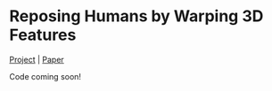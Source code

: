 # Reposing Humans by Warping 3D Features

[Project](https://www.vision.rwth-aachen.de/publication/00201/) | [Paper](https://arxiv.org/pdf/2006.04898.pdf)

Code coming soon!
